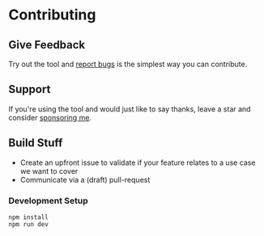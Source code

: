 # Contributing

## Give Feedback

Try out the tool and [report bugs](https://github.com/nikku/dgit/issues) is the simplest way you can contribute.


## Support

If you're using the tool and would just like to say thanks, leave a star and consider [sponsoring me](https://github.com/sponsors/nikku).


## Build Stuff

* Create an upfront issue to validate if your feature relates to a use case we want to cover
* Communicate via a (draft) pull-request


### Development Setup

```
npm install
npm run dev
```
